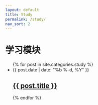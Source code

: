 ```yaml
---
layout: default
title: Study
permalink: /study/
nav_sort: 2
---
```


<div class="home">

  <h1 class="page-heading">学习模块</h1>

  <ul class="post-list">
    {% for post in site.categories.study %}
      <li>
        <span class="post-meta">{{ post.date | date: "%b %-d, %Y" }}</span>
        <h2>
          <a class="post-link" href="{{ post.url | prepend: site.baseurl }}">{{ post.title }}</a>
        </h2>
      </li>
    {% endfor %}
  </ul>
  
</div>